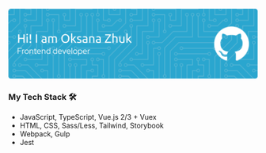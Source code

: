 ![Header](./header-image.png)


### My Tech Stack  :hammer_and_wrench:

- JavaScript, TypeScript, Vue.js 2/3 + Vuex
- HTML, CSS, Sass/Less, Tailwind, Storybook
- Webpack, Gulp
- Jest




